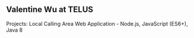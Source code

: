 ## Valentine Wu at TELUS

Projects:
Local Calling Area Web Application - Node.js, JavaScript (ES6+), Java 8
